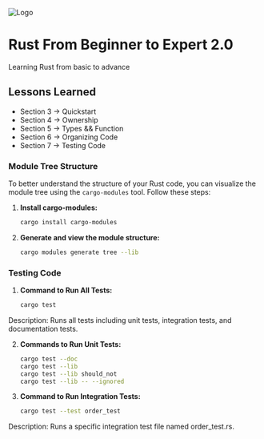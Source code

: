 
![Logo](https://www.bleepstatic.com/content/hl-images/2021/04/03/rust-bg.jpeg)


# Rust From Beginner to Expert 2.0

Learning Rust from basic to advance


## Lessons Learned

- Section 3 -> Quickstart
- Section 4 -> Ownership
- Section 5 -> Types && Function
- Section 6 -> Organizing Code
- Section 7 -> Testing Code

### Module Tree Structure

To better understand the structure of your Rust code, you can visualize the module tree using the `cargo-modules` tool. Follow these steps:

1. **Install cargo-modules:**

   ```bash
   cargo install cargo-modules

2. **Generate and view the module structure:**

   ```bash
   cargo modules generate tree --lib

### Testing Code

1. **Command to Run All Tests:**

   ```bash
   cargo test

Description: Runs all tests including unit tests, integration tests, and documentation tests.

2. **Commands to Run Unit Tests:**

   ```bash
   cargo test --doc
   cargo test --lib
   cargo test --lib should_not
   cargo test --lib -- --ignored

3. **Command to Run Integration Tests:**

   ```bash
   cargo test --test order_test

Description: Runs a specific integration test file named order_test.rs.